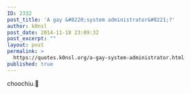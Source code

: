 ```yaml
---
ID: 2332
post_title: 'A gay &#8220;system administrator&#8221;?'
author: k0nsl
post_date: 2014-11-18 23:09:32
post_excerpt: ""
layout: post
permalink: >
  https://quotes.k0nsl.org/a-gay-system-administrator.html
published: true
---
```

choochiu. <img class='wpml_ico' alt='' src='http://quotes.k0nsl.org/wp-content/plugins/wp-monalisa/icons/lol.gif' />